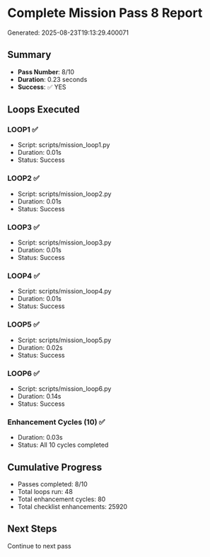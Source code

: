 # Complete Mission Pass 8 Report

Generated: 2025-08-23T19:13:29.400071

## Summary
- **Pass Number**: 8/10
- **Duration**: 0.23 seconds
- **Success**: ✅ YES

## Loops Executed

### LOOP1 ✅
- Script: scripts/mission_loop1.py
- Duration: 0.01s
- Status: Success

### LOOP2 ✅
- Script: scripts/mission_loop2.py
- Duration: 0.01s
- Status: Success

### LOOP3 ✅
- Script: scripts/mission_loop3.py
- Duration: 0.01s
- Status: Success

### LOOP4 ✅
- Script: scripts/mission_loop4.py
- Duration: 0.01s
- Status: Success

### LOOP5 ✅
- Script: scripts/mission_loop5.py
- Duration: 0.02s
- Status: Success

### LOOP6 ✅
- Script: scripts/mission_loop6.py
- Duration: 0.14s
- Status: Success

### Enhancement Cycles (10) ✅
- Duration: 0.03s
- Status: All 10 cycles completed


## Cumulative Progress
- Passes completed: 8/10
- Total loops run: 48
- Total enhancement cycles: 80
- Total checklist enhancements: 25920

## Next Steps
Continue to next pass
